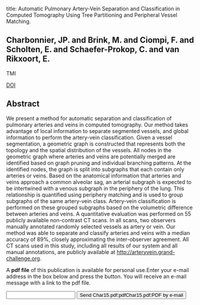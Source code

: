 title: Automatic Pulmonary Artery-Vein Separation and Classification in Computed Tomography Using Tree Partitioning and Peripheral Vessel Matching.

## Charbonnier, JP. and Brink, M. and Ciompi, F. and Scholten, E. and Schaefer-Prokop, C. and van Rikxoort, E.
TMI

<a href="https://doi.org/10.1109/TMI.2015.2500279">DOI</a>

## Abstract
We present a method for automatic separation and classification of pulmonary arteries and veins in computed tomography. Our method takes advantage of local information to separate segmented vessels, and global information to perform the artery-vein classification. Given a vessel segmentation, a geometric graph is constructed that represents both the topology and the spatial distribution of the vessels. All nodes in the geometric graph where arteries and veins are potentially merged are identified based on graph pruning and individual branching patterns. At the identified nodes, the graph is split into subgraphs that each contain only arteries or veins. Based on the anatomical information that arteries and veins approach a common alveolar sag, an arterial subgraph is expected to be intertwined with a venous subgraph in the periphery of the lung. This relationship is quantified using periphery matching and is used to group subgraphs of the same artery-vein class. Artery-vein classification is performed on these grouped subgraphs based on the volumetric difference between arteries and veins. A quantitative evaluation was performed on 55 publicly available non-contrast CT scans. In all scans, two observers manually annotated randomly selected vessels as artery or vein. Our method was able to separate and classify arteries and veins with a median accuracy of 89%, closely approximating the inter-observer agreement. All CT scans used in this study, including all results of our system and all manual annotations, are publicly available at http://arteryvein.grand-challenge.org.

A <b>pdf file</b> of this publication is available for personal use.Enter your e-mail address in the box below and press the button. You will receive an e-mail message with a link to the pdf file.
<form action="sender.php">  <input type="text" name="email">  <input type="submit" value="Send Char15.pdf:pdfChar15.pdf:PDF by e-mail"></form>
